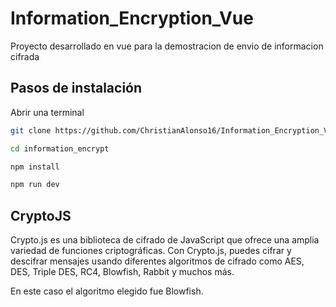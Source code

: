 # Information_Encryption_Vue
Proyecto desarrollado en vue para la demostracion de envio de informacion cifrada

## Pasos de instalación

Abrir una terminal

```sh
git clone https://github.com/ChristianAlonso16/Information_Encryption_Vue.git
```

```sh
cd information_encrypt
```

```sh
npm install
```

```sh
npm run dev
```

## CryptoJS

Crypto.js es una biblioteca de cifrado de JavaScript que ofrece una amplia variedad de funciones criptográficas. Con Crypto.js, puedes cifrar y descifrar mensajes usando diferentes algoritmos de cifrado como AES, DES, Triple DES, RC4, Blowfish, Rabbit y muchos más.

En este caso el algoritmo elegido fue Blowfish.

